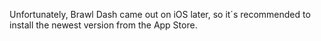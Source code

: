 Unfortunately, Brawl Dash came out on iOS later, so it´s recommended to install the newest version from the App Store.
